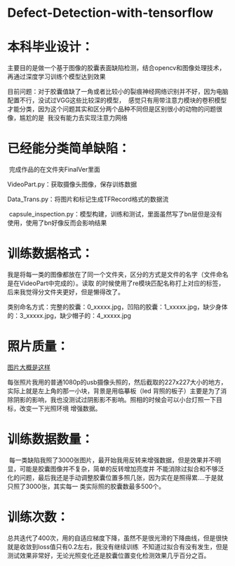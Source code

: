 # Defect-Detection-with-tensorflow
# 本科毕业设计：
  主要目的是做一个基于图像的胶囊表面缺陷检测，结合opencv和图像处理技术，再通过深度学习训练个模型达到效果

  目前问题：对于胶囊值缺了一角或者比较小的裂痕神经网络识别并不好，因为电脑配置不行，没试过VGG这些比较深的模型，
  感觉只有用带注意力模块的卷积模型才能分类，因为这个问题其实和区分两个品种不同但是区别很小的动物的问题很像，尴尬的是
  我没有能力去实现注意力网络

# 已经能分类简单缺陷：
  完成作品的在文件夹FinalVer里面

  VideoPart.py：获取摄像头图像，保存训练数据

  Data_Trans.py：将图片和标记生成TFRecord格式的数据流

  capsule_inspection.py：模型构建，训练和测试，里面虽然写了bn层但是没有使用，使用了bn好像反而会影响结果

# 训练数据格式：
  我是将每一类的图像都放在了同一个文件夹，区分的方式是文件的名字（文件命名是在VideoPart中完成的）。读取
  的时候使用了re模块匹配名称打上对应的标签，后来我觉得分文件夹更好，但是懒得改了。

  类别命名方式：完整的胶囊：0_xxxxx.jpg，凹陷的胶囊：1_xxxxx.jpg，缺少身体的：3_xxxxx.jpg，缺少帽子的：4_xxxxx.jpg
# 照片质量：

[图片大概是这样](./train/0_src0.jpg)

  每张照片我用的普通1080p的usb摄像头照的，然后截取的227x227大小的地方，实际上就是左上角的那一小块，背景是用临摹板（led
  背照的板子）主要是为了消除阴影的影响，我也没测试过阴影影不影响。照相的时候会可以小台灯照一下目标，改变一下光照环境
  增强数据。

# 训练数据数量：
  每一类缺陷我照了3000张图片，最开始我用反转来增强数据，但是效果并不明显，可能是胶囊图像并不复杂，简单的反转增加亮度并
  不能消除过拟合和不够泛化的问题，最后我还是手动调整胶囊位置多照几张，因为实在是照得累....于是就只照了3000张，其实每一
  类实际照的胶囊数最多500个。

# 训练次数： 
  总共迭代了400次，用的自适应梯度下降，虽然不是很光滑的下降曲线，但是很快就是收敛到loss值只有0.2左右，我没有继续训练
  不知道过拟合有没有发生，但是测试效果非常好，无论光照变化还是胶囊位置变化检测效果几乎百分之百。
